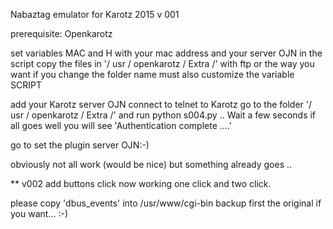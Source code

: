 Nabaztag emulator for Karotz
2015 v 001

prerequisite: Openkarotz

set variables MAC and H with your mac address and your server OJN
in the script
copy the files in '/ usr / openkarotz / Extra /' with ftp or the way you want
if you change the folder name must also customize the variable SCRIPT

add your Karotz server OJN
connect to telnet to Karotz
go to the folder '/ usr / openkarotz / Extra /'
and run python s004.py
.. Wait a few seconds
if all goes well you will see 'Authentication complete ....'

go to set the plugin server OJN:-)

obviously not all work (would be nice) but something already goes ..


** v002 add buttons click
now working one click and two click.

please copy 'dbus_events' into /usr/www/cgi-bin 
backup first the original if you want...  :-)